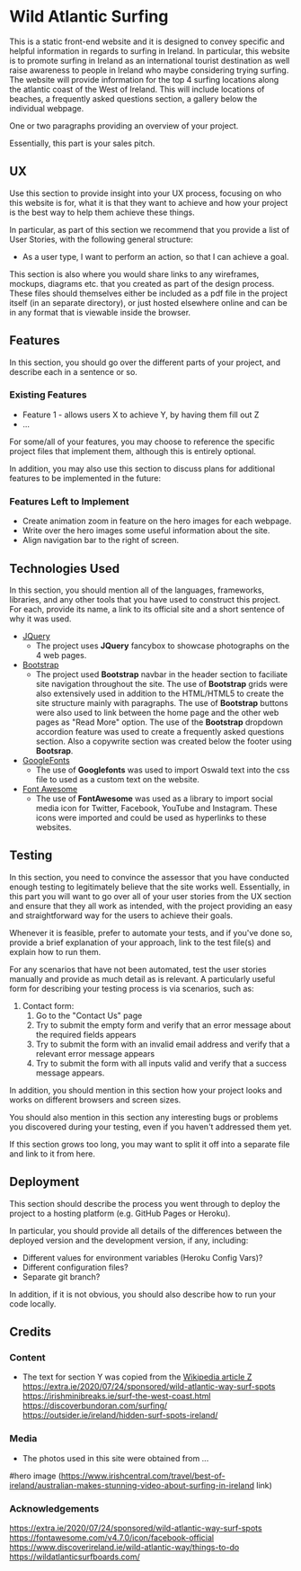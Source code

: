 # Wild Atlantic Surfing

This is a static front-end website and it is designed to convey specific and helpful information in regards to surfing
in Ireland. In particular, this website is to promote surfing in Ireland as an international tourist destination as well
raise awareness to people in Ireland who maybe considering trying surfing. The website will provide information for the
top 4 surfing locations along the atlantic coast of the West of Ireland. This will include locations of beaches, a frequently
asked questions section, a gallery below the individual webpage.


One or two paragraphs providing an overview of your project.

Essentially, this part is your sales pitch.
 
## UX
 
Use this section to provide insight into your UX process, focusing on who this website is for, what it is that they want to achieve and how your project is the best way to help them achieve these things.

In particular, as part of this section we recommend that you provide a list of User Stories, with the following general structure:
- As a user type, I want to perform an action, so that I can achieve a goal.

This section is also where you would share links to any wireframes, mockups, diagrams etc. that you created as part of the design process. These files should themselves either be included as a pdf file in the project itself (in an separate directory), or just hosted elsewhere online and can be in any format that is viewable inside the browser.

## Features

In this section, you should go over the different parts of your project, and describe each in a sentence or so.
 
### Existing Features
- Feature 1 - allows users X to achieve Y, by having them fill out Z
- ...

For some/all of your features, you may choose to reference the specific project files that implement them, although this is entirely optional.

In addition, you may also use this section to discuss plans for additional features to be implemented in the future:

### Features Left to Implement
- Create animation zoom in feature on the hero images for each webpage.
- Write over the hero images some useful information about the site.
- Align navigation bar to the right of screen.


## Technologies Used

In this section, you should mention all of the languages, frameworks, libraries, and any other tools that you have used to construct this project. For each, provide its name, a link to its official site and a short sentence of why it was used.

- [JQuery](https://jquery.com)
    - The project uses **JQuery** fancybox to showcase photographs on the 4 web pages.
- [Bootstrap](https://bootstrap.com)
    - The project used **Bootstrap** navbar in the header section to faciliate site navigation throughout the site.
    The use of **Bootstrap** grids were also extensively used in addition to the HTML/HTML5 to create the site structure 
    mainly with paragraphs. The use of **Bootstrap** buttons were also used to link between the home page and the other
    web pages as "Read More" option. The use of the **Bootstrap** dropdown accordion feature was used to create a frequently
    asked questions section. Also a copywrite section was created below the footer using **Bootsrap**.
- [GoogleFonts](https://googelfonts.com)
    - The use of **Googlefonts** was used to import Oswald text into the css file to used as a custom text on the website.
- [Font Awesome](https://fontawesome.com)
    - The use of **FontAwesome** was used as a library to import social media icon for Twitter, Facebook, YouTube and Instagram.
    These icons were imported and could be used as hyperlinks to these websites. 

## Testing

In this section, you need to convince the assessor that you have conducted enough testing to legitimately believe that the site works well. Essentially, in this part you will want to go over all of your user stories from the UX section and ensure that they all work as intended, with the project providing an easy and straightforward way for the users to achieve their goals.

Whenever it is feasible, prefer to automate your tests, and if you've done so, provide a brief explanation of your approach, link to the test file(s) and explain how to run them.

For any scenarios that have not been automated, test the user stories manually and provide as much detail as is relevant. A particularly useful form for describing your testing process is via scenarios, such as:

1. Contact form:
    1. Go to the "Contact Us" page
    2. Try to submit the empty form and verify that an error message about the required fields appears
    3. Try to submit the form with an invalid email address and verify that a relevant error message appears
    4. Try to submit the form with all inputs valid and verify that a success message appears.

In addition, you should mention in this section how your project looks and works on different browsers and screen sizes.

You should also mention in this section any interesting bugs or problems you discovered during your testing, even if you haven't addressed them yet.

If this section grows too long, you may want to split it off into a separate file and link to it from here.

## Deployment

This section should describe the process you went through to deploy the project to a hosting platform (e.g. GitHub Pages or Heroku).

In particular, you should provide all details of the differences between the deployed version and the development version, if any, including:
- Different values for environment variables (Heroku Config Vars)?
- Different configuration files?
- Separate git branch?

In addition, if it is not obvious, you should also describe how to run your code locally.


## Credits

### Content
- The text for section Y was copied from the [Wikipedia article Z](https://en.wikipedia.org/wiki/Z)
https://extra.ie/2020/07/24/sponsored/wild-atlantic-way-surf-spots
https://irishminibreaks.ie/surf-the-west-coast.html
https://discoverbundoran.com/surfing/
https://outsider.ie/ireland/hidden-surf-spots-ireland/


### Media
- The photos used in this site were obtained from ...

#hero image 
(https://www.irishcentral.com/travel/best-of-ireland/australian-makes-stunning-video-about-surfing-in-ireland link)


### Acknowledgements

https://extra.ie/2020/07/24/sponsored/wild-atlantic-way-surf-spots
https://fontawesome.com/v4.7.0/icon/facebook-official
https://www.discoverireland.ie/wild-atlantic-way/things-to-do
https://wildatlanticsurfboards.com/


